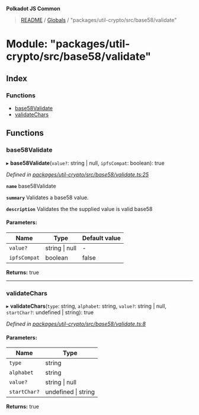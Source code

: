 **Polkadot JS Common**

> [README](../README.md) / [Globals](../globals.md) / "packages/util-crypto/src/base58/validate"

# Module: "packages/util-crypto/src/base58/validate"

## Index

### Functions

* [base58Validate](_packages_util_crypto_src_base58_validate_.md#base58validate)
* [validateChars](_packages_util_crypto_src_base58_validate_.md#validatechars)

## Functions

### base58Validate

▸ **base58Validate**(`value?`: string \| null, `ipfsCompat`: boolean): true

*Defined in [packages/util-crypto/src/base58/validate.ts:25](https://github.com/polkadot-js/common/blob/13ae8665/packages/util-crypto/src/base58/validate.ts#L25)*

**`name`** base58Validate

**`summary`** Validates a base58 value.

**`description`** 
Validates the the supplied value is valid base58

#### Parameters:

Name | Type | Default value |
------ | ------ | ------ |
`value?` | string \| null | - |
`ipfsCompat` | boolean | false |

**Returns:** true

___

### validateChars

▸ **validateChars**(`type`: string, `alphabet`: string, `value?`: string \| null, `startChar?`: undefined \| string): true

*Defined in [packages/util-crypto/src/base58/validate.ts:8](https://github.com/polkadot-js/common/blob/13ae8665/packages/util-crypto/src/base58/validate.ts#L8)*

#### Parameters:

Name | Type |
------ | ------ |
`type` | string |
`alphabet` | string |
`value?` | string \| null |
`startChar?` | undefined \| string |

**Returns:** true
